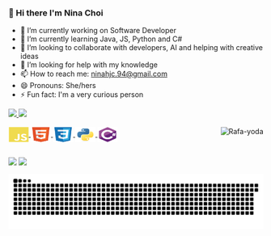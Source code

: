 ### 👋 Hi there I'm Nina Choi

- 🔭 I’m currently working on Software Developer
- 🌱 I’m currently learning Java, JS, Python and C# 
- 👯 I’m looking to collaborate with developers, AI and helping with creative ideas
- 🤔 I’m looking for help with my knowledge
- 📫 How to reach me: ninahjc.94@gmail.com
- 😄 Pronouns: She/hers
- ⚡ Fun fact: I'm a very curious person

 <div>
  <a href="https://github.com/techchoi">
  <img height="180em" src="https://github-readme-stats.vercel.app/api?username=techchoi&show_icons=true&theme=jolly&include_all_commits=true&count_private=true"/>
  <img height="180em" src="https://github-readme-stats.vercel.app/api/top-langs/?username=techchoi&layout=compact&langs_count=7&theme=jolly"/>
</div>
  
  <div style="display: inline_block"><br>
  <img align="center" alt="Rafa-Js" height="30" width="40" src="https://raw.githubusercontent.com/devicons/devicon/master/icons/javascript/javascript-plain.svg">
  <img align="center" alt="Rafa-HTML" height="30" width="40" src="https://raw.githubusercontent.com/devicons/devicon/master/icons/html5/html5-original.svg">
  <img align="center" alt="Rafa-CSS" height="30" width="40" src="https://raw.githubusercontent.com/devicons/devicon/master/icons/css3/css3-original.svg">
  <img align="center" alt="Rafa-Python" height="30" width="40" src="https://raw.githubusercontent.com/devicons/devicon/master/icons/python/python-original.svg">
  <img align="center" alt="Rafa-Csharp" height="30" width="40" src="https://raw.githubusercontent.com/devicons/devicon/master/icons/csharp/csharp-original.svg">
  <img align="right" alt="Rafa-yoda" src="https://cdn.discordapp.com/attachments/795358919417397249/825430589581688872/hi.gif">
    
</div>
  
##
  
 <div> 
  <a href = "mailto:ninahjc.94@gmail.com"><img src="https://img.shields.io/badge/-Gmail-%23333?style=for-the-badge&logo=gmail&logoColor=white" target="_blank"></a>
  <a href="https://www.linkedin.com/in/choinina/" target="_blank"><img src="https://img.shields.io/badge/-LinkedIn-%230077B5?style=for-the-badge&logo=linkedin&logoColor=white" target="_blank"></a> 
 
  ![Snake animation](https://github.com/techchoi/techchoi/blob/output/github-contribution-grid-snake.svg)
 
</div>
  
